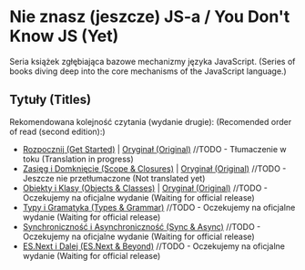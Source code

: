 # Nie znasz (jeszcze) JS-a / You Don't Know JS (Yet)

Seria książek zgłębiająca bazowe mechanizmy języka JavaScript. (Series of books diving deep into the core mechanisms of the JavaScript language.)

## Tytuły (Titles)
Rekomendowana kolejność czytania (wydanie drugie): (Recomended order of read (second edition):)

- [Rozpocznij (Get Started)](get-started/README.md) | [Oryginał (Original)](https://github.com/getify/You-Dont-Know-JS/blob/2nd-ed/get-started/README.md) //TODO - Tłumaczenie w toku (Translation in progress)
- [Zasięg i Domknięcie (Scope & Closures)](scope-closures/README.md) | [Oryginał (Original)](https://github.com/getify/You-Dont-Know-JS/blob/2nd-ed/scope-closures/README.md) //TODO - Jeszcze nie przetłumaczone (Not translated yet)
- [Obiekty i Klasy (Objects & Classes)](objects-classes/README.md) | [Oryginał (Original)](https://github.com/getify/You-Dont-Know-JS/blob/2nd-ed/objects-classes/README.md) //TODO - Oczekujemy na oficjalne wydanie (Waiting for official release)
- [Typy i Gramatyka (Types & Grammar)](types-grammar/README.md) //TODO - Oczekujemy na oficjalne wydanie (Waiting for official release)
- [Synchroniczność i Asynchroniczność (Sync & Async)](sync-async/README.md) //TODO - Oczekujemy na oficjalne wydanie (Waiting for official release)
- [ES.Next i Dalej (ES.Next & Beyond)](esnext-beyond/README.md) //TODO - Oczekujemy na oficjalne wydanie (Waiting for official release)
